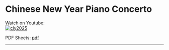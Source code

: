 # **Chinese New Year Piano Concerto**   
              
Watch on Youtube:           
[![cly2025](http://img.youtube.com/vi/Z_kRWME2zpQ/0.jpg)](http://www.youtube.com/watch?v=Z_kRWME2zpQ)          
             
PDF Sheets: [pdf](pdf/cly2025_v5.4_score_final.pdf)        
        
              
-----         

